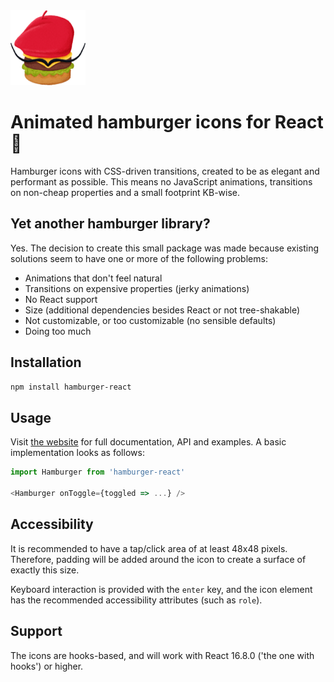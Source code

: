 <img alt="Logo" src="src/static/logo@4x.png" height="120" width="120">

# Animated hamburger icons for React 🍔
Hamburger icons with CSS-driven transitions, created to be as elegant and performant as possible. This means no JavaScript animations, transitions on non-cheap properties and a small footprint KB-wise.

## Yet another hamburger library?
Yes. The decision to create this small package was made because existing solutions seem to have one or more of the following problems:

- Animations that don't feel natural
- Transitions on expensive properties (jerky animations)
- No React support
- Size (additional dependencies besides React or not tree-shakable)
- Not customizable, or too customizable (no sensible defaults)
- Doing too much

## Installation
```sh
npm install hamburger-react
```

## Usage
Visit [the website](https://hamburger-react.netlify.com) for full documentation, API and examples. A basic implementation looks as follows:

```js
import Hamburger from 'hamburger-react'

<Hamburger onToggle={toggled => ...} />
```

## Accessibility
It is recommended to have a tap/click area of at least 48x48 pixels. Therefore, padding will be added around the icon to create a surface of exactly this size.

Keyboard interaction is provided with the `enter` key, and the icon element has the recommended accessibility attributes (such as `role`).

## Support
The icons are hooks-based, and will work with React 16.8.0 ('the one with hooks') or higher.
